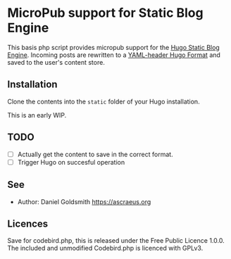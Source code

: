MicroPub support for Static Blog Engine
=======================================

This basis php script provides micropub support for the [Hugo Static Blog Engine](https://gohugo.io). Incoming posts are rewritten to a [YAML-header Hugo Format](http://gohugo.io/content/front-matter/) and saved to the user's content store.

Installation
------------

Clone the contents into the `static` folder of your Hugo installation.

This is an early WIP.

TODO
----

* [ ] Actually get the content to save in the correct format.
* [ ] Trigger Hugo on succesful operation

See
---
* Author: Daniel Goldsmith <https://ascraeus.org>

Licences
--------

Save for codebird.php, this is released under the Free Public Licence 1.0.0. The included and unmodified Codebird.php is licenced with GPLv3.
 